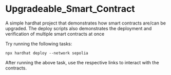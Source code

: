 # Upgradeable_Smart_Contract

A simple hardhat project that demonstrates how smart contracts are/can be upgraded.
The deploy scripts also demonstrates the deployment and verification of multiple smart contracts at once

Try running the following tasks:

```shell
npx hardhat deploy --network sepolia
```
After running the above task, use the respective links to interact with the contracts.
